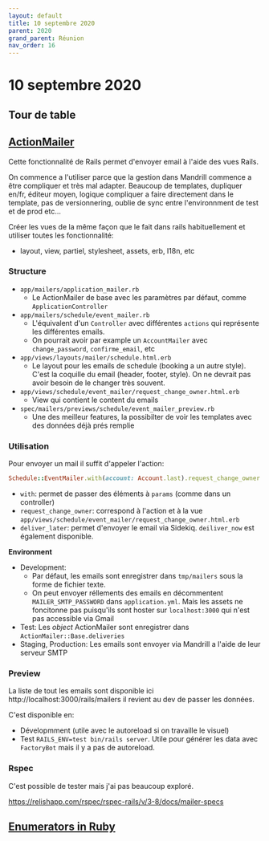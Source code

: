 ```yaml
---
layout: default
title: 10 septembre 2020
parent: 2020
grand_parent: Réunion
nav_order: 16
---
```


# 10 septembre 2020

## Tour de table

## [ActionMailer](https://github.com/petalmd/petalmd.rails/pull/5959)

Cette fonctionnalité de Rails permet d'envoyer email à l'aide des vues Rails.

On commence a l'utiliser parce que la gestion dans Mandrill commence a être compliquer et très mal adapter.
Beaucoup de templates, dupliquer en/fr, éditeur moyen, logique compliquer a faire directement dans le template, pas de versionnering,
oublie de sync entre l'environnment de test et de prod etc...

Créer les vues de la même façon que le fait dans rails habituellement et utiliser toutes les fonctionnalité: 
    
* layout, view, partiel, stylesheet, assets, erb, I18n, etc

### Structure

* `app/mailers/application_mailer.rb`
    * Le ActionMailer de base avec les paramètres par défaut, comme `ApplicationController`
* `app/mailers/schedule/event_mailer.rb`
    * L'équivalent d'un `Controller` avec différentes `actions` qui représente les différentes emails.
    * On pourrait avoir par example un `AccountMailer` avec `change_password`, `confirme_email`, etc
* `app/views/layouts/mailer/schedule.html.erb`
    * Le layout pour les emails de schedule (booking a un autre style). C'est la coquille du email (header, footer, style). 
    On ne devrait pas avoir besoin de le changer très souvent.
* `app/views/schedule/event_mailer/request_change_owner.html.erb`
    * View qui contient le content du emails
* `spec/mailers/previews/schedule/event_mailer_preview.rb`
    * Une des meilleur features, la possibilter de voir les templates avec des données déjà prés remplie

### Utilisation

Pour envoyer un mail il suffit d'appeler l'action: 

```ruby
Schedule::EventMailer.with(account: Account.last).request_change_owner.deliver_later
```

* `with`: permet de passer des éléments à `params` (comme dans un controller)
* `request_change_owner`: correspond à l'action et à la vue `app/views/schedule/event_mailer/request_change_owner.html.erb`
* `deliver_later`: permet d'envoyer le email via Sidekiq. `deiliver_now` est également disponible.

**Environment**

* Development: 
    * Par défaut, les emails sont enregistrer dans `tmp/mailers` sous la forme de fichier texte.
    * On peut envoyer réllements des emails en décommentent `MAILER_SMTP_PASSWORD` dans `application.yml`. 
    Mais les assets ne foncitonne pas puisqu'ils sont hoster sur `localhost:3000` qui n'est pas accessible via Gmail
* Test: Les _object_ ActionMailer sont enregistrer dans `ActionMailer::Base.deliveries`
* Staging, Production: Les emails sont envoyer via Mandrill a l'aide de leur serveur SMTP
 
### Preview

La liste de tout les emails sont disponible ici http://localhost:3000/rails/mailers il revient au dev de passer les données.

C'est disponible en:

* Dévelopmment (utile avec le autoreload si on travaille le visuel)
* Test `RAILS_ENV=test bin/rails server`. Utile pour générer les data avec `FactoryBot` mais il y a pas de autoreload.


### Rspec
C'est possible de tester mais j'ai pas beaucoup exploré.

https://relishapp.com/rspec/rspec-rails/v/3-8/docs/mailer-specs

## [Enumerators in Ruby](https://makandracards.com/makandra/35993-enumerators-in-ruby)
